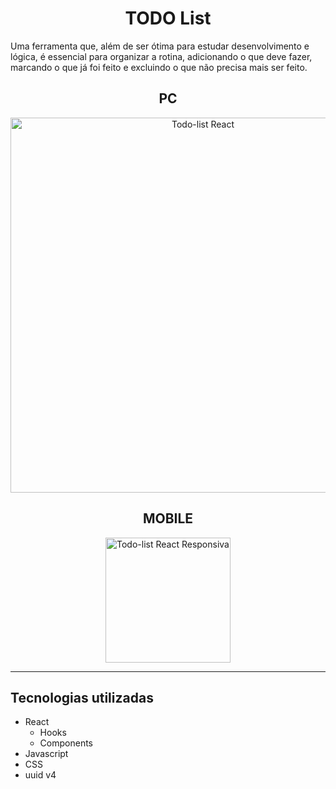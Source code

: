 <h1 align="center">TODO List</h1>
<p>
    Uma ferramenta que, além de ser ótima para estudar desenvolvimento e lógica,
    é essencial para organizar a rotina, adicionando o que deve fazer, marcando
    o que já foi feito e excluindo o que não precisa mais ser feito.
</p>

<h2 align="center">PC</h2>

<div align="center">
    <img
        src="https://github.com/Thyago-ES/todo-list-react/assets/143831711/1adf81a7-bcbf-4dc0-87e5-35e61ebb767a"
        alt="Todo-list React"
        width="600px"
    />
</div>

<h2 align="center">MOBILE</h2>

<div align="center">
    <img
        src="https://github.com/Thyago-ES/todo-list-react/assets/143831711/765a91e2-1dac-487c-b379-e8a89022bfd9"
        alt="Todo-list React Responsiva"
        width="200px"
        align="center"
    />
</div>

<hr />

<h2>Tecnologias utilizadas</h2>
<ul>
    <li>
        React
        <ul>
            <li>Hooks</li>
            <li>Components</li>
        </ul>
    </li>
    <li>Javascript</li>
    <li>CSS</li>
    <li>uuid v4</li>
</ul>
